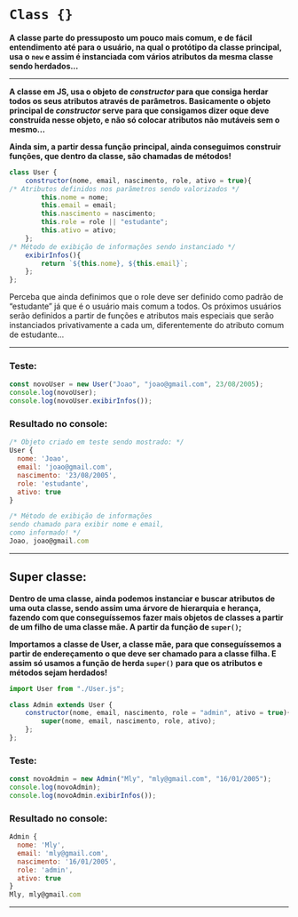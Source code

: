 # `Class {}`

**A classe parte do pressuposto um pouco mais comum, e de fácil entendimento até para o usuário, na qual o protótipo da classe principal, usa o `new` e assim é instanciada com vários atributos da mesma classe sendo herdados…**

---
**A classe em JS, usa o objeto de *constructor* para que consiga herdar todos os seus atributos através de parâmetros. Basicamente o objeto principal de *constructor* serve para que consigamos dizer oque deve construída nesse objeto, e não só colocar atributos não mutáveis sem o mesmo...**

**Ainda sim, a partir dessa função principal, ainda conseguimos construir funções, que dentro da classe, são chamadas de métodos!**

```jsx
class User {
    constructor(nome, email, nascimento, role, ativo = true){
/* Atributos definidos nos parãmetros sendo valorizados */
        this.nome = nome;
        this.email = email;
        this.nascimento = nascimento;
        this.role = role || "estudante";
        this.ativo = ativo;
    };
/* Método de exibição de informações sendo instanciado */
    exibirInfos(){
        return `${this.nome}, ${this.email}`;
    };
};
```

Perceba que ainda definimos que o role deve ser definido como padrão de “estudante” já que é o usuário mais comum a todos. Os próximos usuários serão definidos a partir de funções e atributos mais especiais que serão instanciados privativamente a cada um, diferentemente do atributo comum de estudante…

---

### Teste:

```jsx
const novoUser = new User("Joao", "joao@gmail.com", 23/08/2005);
console.log(novoUser);
console.log(novoUser.exibirInfos());
```

### Resultado no console:

```jsx
/* Objeto criado em teste sendo mostrado: */
User {
  nome: 'Joao',
  email: 'joao@gmail.com',
  nascimento: '23/08/2005',
  role: 'estudante',
  ativo: true
}

/* Método de exibição de informações 
sendo chamado para exibir nome e email, 
como informado! */
Joao, joao@gmail.com
```

---

## Super classe:

**Dentro de uma classe, ainda podemos instanciar e buscar atributos de uma outa classe, sendo assim uma árvore de hierarquia e herança, fazendo com que conseguíssemos fazer mais objetos de classes a partir de um filho de uma classe mãe. A partir da função de `super()`;**

**Importamos a classe de User, a classe mãe, para que conseguíssemos a partir de endereçamento o que deve ser chamado para a classe filha. E assim só usamos a função de herda `super()` para que os atributos e métodos sejam herdados!**

```jsx
import User from "./User.js";

class Admin extends User {
    constructor(nome, email, nascimento, role = "admin", ativo = true){
        super(nome, email, nascimento, role, ativo);
    };
};
```

### Teste:

```jsx
const novoAdmin = new Admin("Mly", "mly@gmail.com", "16/01/2005");
console.log(novoAdmin);
console.log(novoAdmin.exibirInfos());
```

### Resultado no console:

```jsx
Admin {
  nome: 'Mly',
  email: 'mly@gmail.com',
  nascimento: '16/01/2005',
  role: 'admin',
  ativo: true
}
Mly, mly@gmail.com
```

---